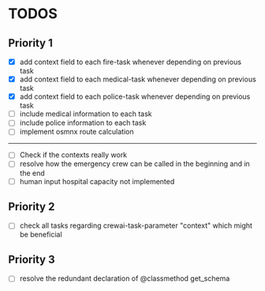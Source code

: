 # TODOS

## Priority 1

- [x] add context field to each fire-task whenever depending on previous task
- [x] add context field to each medical-task whenever depending on previous task
- [x] add context field to each police-task whenever depending on previous task
- [ ] include medical information to each task
- [ ] include police information to each task
- [ ] implement osmnx route calculation

---

- [ ] Check if the contexts really work
- [ ] resolve how the emergency crew can be called in the beginning and in the end
- [ ] human input hospital capacity not implemented

## Priority 2

- [ ] check all tasks regarding crewai-task-parameter "context" which might be beneficial

## Priority 3

- [ ] resolve the redundant declaration of @classmethod get_schema
